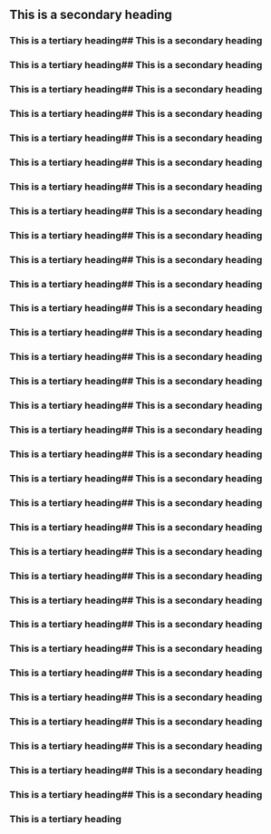 ## This is a secondary heading
### This is a tertiary heading## This is a secondary heading
### This is a tertiary heading## This is a secondary heading
### This is a tertiary heading## This is a secondary heading
### This is a tertiary heading## This is a secondary heading
### This is a tertiary heading## This is a secondary heading
### This is a tertiary heading## This is a secondary heading
### This is a tertiary heading## This is a secondary heading
### This is a tertiary heading## This is a secondary heading
### This is a tertiary heading## This is a secondary heading
### This is a tertiary heading## This is a secondary heading
### This is a tertiary heading## This is a secondary heading
### This is a tertiary heading## This is a secondary heading
### This is a tertiary heading## This is a secondary heading
### This is a tertiary heading## This is a secondary heading
### This is a tertiary heading## This is a secondary heading
### This is a tertiary heading## This is a secondary heading
### This is a tertiary heading## This is a secondary heading
### This is a tertiary heading## This is a secondary heading
### This is a tertiary heading## This is a secondary heading
### This is a tertiary heading## This is a secondary heading
### This is a tertiary heading## This is a secondary heading
### This is a tertiary heading## This is a secondary heading
### This is a tertiary heading## This is a secondary heading
### This is a tertiary heading## This is a secondary heading
### This is a tertiary heading## This is a secondary heading
### This is a tertiary heading## This is a secondary heading
### This is a tertiary heading## This is a secondary heading
### This is a tertiary heading## This is a secondary heading
### This is a tertiary heading## This is a secondary heading
### This is a tertiary heading## This is a secondary heading
### This is a tertiary heading## This is a secondary heading
### This is a tertiary heading## This is a secondary heading
### This is a tertiary heading
